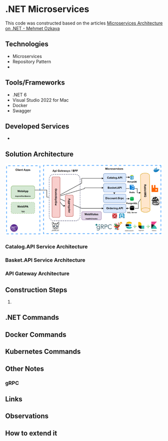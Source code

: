 # .NET Microservices

This code was constructed based on the articles [Microservices Architecture on .NET - Mehmet Ozkaya](https://medium.com/aspnetrun/microservices-architecture-on-net-3b4865eea03f)

## Technologies

- Microservices
- Repository Pattern
- 


## Tools/Frameworks

- .NET 6
- Visual Studio 2022 for Mac
- Docker
- Swagger

## Developed Services

- 

## Solution Architecture

![image](https://github.com/fabioono25/projects_net/blob/main/MicroservicesEcommerce/assets/architecture.png)

### Catalog.API Service Architecture


### Basket.API Service Architecture


### API Gateway Architecture



## Construction Steps

1. 

## .NET Commands


## Docker Commands

## Kubernetes Commands

## Other Notes

### gRPC


## Links

## Observations

## How to extend it






